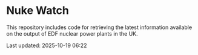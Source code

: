 # Nuke Watch

This repository includes code for retrieving the latest information available on the output of EDF nuclear power plants in the UK.

Last updated: 2025-10-19 06:22